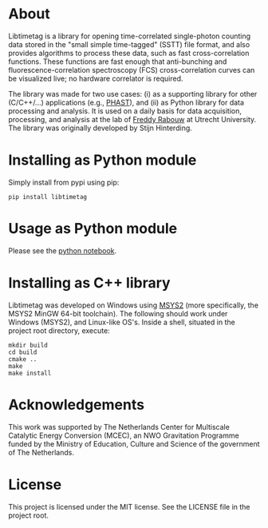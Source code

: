 # About
Libtimetag is a library for opening time-correlated single-photon counting data stored in the "small simple time-tagged" (SSTT) file format, and also provides algorithms to process these data, such as fast cross-correlation functions. These functions are fast enough that anti-bunching and fluorescence-correlation spectroscopy (FCS) cross-correlation curves can be visualized live; no hardware correlator is required.

The library was made for two use cases: (i) as a supporting library for other (C/C++/...) applications (e.g., [PHAST](https://www.github.com/rabouwlab/phast)), and (ii) as Python library for data processing and analysis. It is used on a daily basis for data acquisition, processing, and analysis at the lab of [Freddy Rabouw](https://www.uu.nl/medewerkers/FTRabouw) at Utrecht University. The library was originally developed by Stijn Hinterding.


# Installing as Python module
Simply install from pypi using pip:

    pip install libtimetag

	
# Usage as Python module
Please see the [python notebook](https://github.com/rabouwlab/libtimetag/examples/libtimetag_example-notebook.ipynb).


# Installing as C++ library
Libtimetag was developed on Windows using [MSYS2](www.msys2.org) (more specifically, the MSYS2 MinGW 64-bit toolchain). The following should work under Windows (MSYS2), and Linux-like OS's. Inside a shell, situated in the project root directory, execute:

	mkdir build
	cd build
	cmake ..
	make
	make install

	
# Acknowledgements
This work was supported by The Netherlands Center for Multiscale Catalytic Energy Conversion (MCEC), an NWO Gravitation Programme funded by the Ministry of Education, Culture and Science of the government of The Netherlands.


# License
This project is licensed under the MIT license. See the LICENSE file in the project root.

